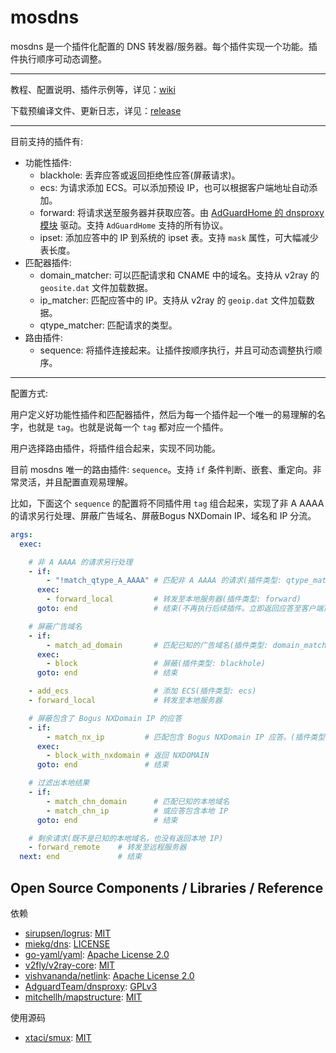 # mosdns

mosdns 是一个插件化配置的 DNS 转发器/服务器。每个插件实现一个功能。插件执行顺序可动态调整。

---

教程、配置说明、插件示例等，详见：[wiki](https://github.com/IrineSistiana/mosdns/wiki)

下载预编译文件、更新日志，详见：[release](https://github.com/IrineSistiana/mosdns/releases)

---

目前支持的插件有:

- 功能性插件:
    - blackhole: 丢弃应答或返回拒绝性应答(屏蔽请求)。
    - ecs: 为请求添加 ECS。可以添加预设 IP，也可以根据客户端地址自动添加。
    - forward: 将请求送至服务器并获取应答。由 [AdGuardHome 的 dnsproxy 模块](https://github.com/AdguardTeam/dnsproxy) 驱动。支持 `AdGuardHome` 支持的所有协议。
    - ipset: 添加应答中的 IP 到系统的 ipset 表。支持 `mask` 属性，可大幅减少表长度。
- 匹配器插件:
    - domain_matcher: 可以匹配请求和 CNAME 中的域名。支持从 v2ray 的 `geosite.dat` 文件加载数据。
    - ip_matcher: 匹配应答中的 IP。支持从 v2ray 的 `geoip.dat` 文件加载数据。
    - qtype_matcher: 匹配请求的类型。
- 路由插件:
    - sequence: 将插件连接起来。让插件按顺序执行，并且可动态调整执行顺序。
    
--- 

配置方式:

用户定义好功能性插件和匹配器插件，然后为每一个插件起一个唯一的易理解的名字，也就是 `tag`。也就是说每一个 `tag` 都对应一个插件。

用户选择路由插件，将插件组合起来，实现不同功能。

目前 mosdns 唯一的路由插件: `sequence`。支持 `if` 条件判断、嵌套、重定向。非常灵活，并且配置直观易理解。

比如，下面这个 `sequence` 的配置将不同插件用 `tag` 组合起来，实现了非 A AAAA 的请求另行处理、屏蔽广告域名、屏蔽Bogus NXDomain IP、域名和 IP 分流。

```yaml
args:
  exec:

    # 非 A AAAA 的请求另行处理
    - if:
        - "!match_qtype_A_AAAA" # 匹配非 A AAAA 的请求(插件类型: qtype_matcher)
      exec:
        - forward_local         # 转发至本地服务器(插件类型: forward)
      goto: end                 # 结束(不再执行后续插件。立即返回应答至客户端)

    # 屏蔽广告域名
    - if:
        - match_ad_domain       # 匹配已知的广告域名(插件类型: domain_matcher)
      exec:
        - block                 # 屏蔽(插件类型: blackhole)
      goto: end                 # 结束

    - add_ecs                   # 添加 ECS(插件类型: ecs)
    - forward_local             # 转发至本地服务器

    # 屏蔽包含了 Bogus NXDomain IP 的应答
    - if:
        - match_nx_ip         # 匹配包含 Bogus NXDomain IP 应答。(插件类型: ip_matcher)
      exec:
        - block_with_nxdomain # 返回 NXDOMAIN
      goto: end               # 结束

    # 过滤出本地结果
    - if:
        - match_chn_domain      # 匹配已知的本地域名
        - match_chn_ip          # 或应答包含本地 IP
      goto: end                 # 结束

    # 剩余请求(既不是已知的本地域名，也没有返回本地 IP)
    - forward_remote    # 转发至远程服务器
  next: end             # 结束
```

## Open Source Components / Libraries / Reference

依赖

* [sirupsen/logrus](https://github.com/sirupsen/logrus): [MIT](https://github.com/sirupsen/logrus/blob/master/LICENSE)
* [miekg/dns](https://github.com/miekg/dns): [LICENSE](https://github.com/miekg/dns/blob/master/LICENSE)
* [go-yaml/yaml](https://github.com/go-yaml/yaml): [Apache License 2.0](https://github.com/go-yaml/yaml/blob/v2/LICENSE)
* [v2fly/v2ray-core](https://github.com/v2fly/v2ray-core): [MIT](https://github.com/v2fly/v2ray-core/blob/master/LICENSE)
* [vishvananda/netlink](https://github.com/vishvananda/netlink): [Apache License 2.0](https://github.com/vishvananda/netlink/blob/master/LICENSE)
* [AdguardTeam/dnsproxy](https://github.com/AdguardTeam/dnsproxy): [GPLv3](https://github.com/AdguardTeam/dnsproxy/blob/master/LICENSE)
* [mitchellh/mapstructure](https://github.com/mitchellh/mapstructure): [MIT](https://github.com/mitchellh/mapstructure/blob/master/LICENSE)

使用源码

* [xtaci/smux](https://github.com/xtaci/smux): [MIT](https://github.com/xtaci/smux/blob/master/LICENSE)
